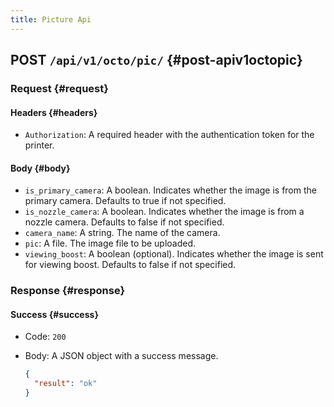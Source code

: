 ```yaml
---
title: Picture Api
---
```

## POST `/api/v1/octo/pic/` {#post-apiv1octopic}

### Request {#request}

#### Headers {#headers}
- `Authorization`: A required header with the authentication token for the printer.

#### Body {#body}

- `is_primary_camera`: A boolean. Indicates whether the image is from the primary camera. Defaults to true if not specified.
- `is_nozzle_camera`: A boolean. Indicates whether the image is from a nozzle camera. Defaults to false if not specified.
- `camera_name`: A string. The name of the camera.
- `pic`: A file. The image file to be uploaded.
- `viewing_boost`: A boolean (optional). Indicates whether the image is sent for viewing boost. Defaults to false if not specified.

### Response {#response}

#### Success {#success}

- Code: `200`
- Body: A JSON object with a success message.

  ```json
  {
    "result": "ok"
  }